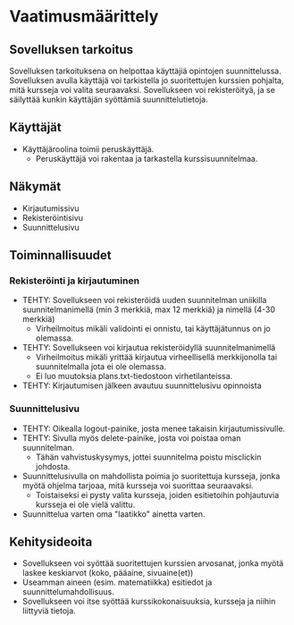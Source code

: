 # Vaatimusmäärittely

## Sovelluksen tarkoitus

Sovelluksen tarkoituksena on helpottaa käyttäjiä opintojen suunnittelussa. 
Sovelluksen avulla käyttäjä voi tarkistella jo suoritettujen kurssien pohjalta, mitä kursseja voi valita seuraavaksi.
Sovellukseen voi rekisteröityä, ja se säilyttää kunkin käyttäjän syöttämiä suunnittelutietoja.

## Käyttäjät

- Käyttäjäroolina toimii peruskäyttäjä. 
  * Peruskäyttäjä voi rakentaa ja tarkastella kurssisuunnitelmaa.

## Näkymät

- Kirjautumissivu
- Rekisteröintisivu
- Suunnittelusivu

## Toiminnallisuudet

### Rekisteröinti ja kirjautuminen

- TEHTY: Sovellukseen voi rekisteröidä uuden suunnitelman uniikilla suunnitelmanimellä (min 3 merkkiä, max 12 merkkiä) ja nimellä (4-30 merkkiä)
  * Virheilmoitus mikäli validointi ei onnistu, tai käyttäjätunnus on jo olemassa.
- TEHTY: Sovellukseen voi kirjautua rekisteröidyllä suunnitelmanimellä
  * Virheilmoitus mikäli yrittää kirjautua virheellisellä merkkijonolla tai suunnitelmalla jota ei ole olemassa.
  * Ei luo muutoksia plans.txt-tiedostoon virhetilanteissa.
- TEHTY: Kirjautumisen jälkeen avautuu suunnittelusivu opinnoista

### Suunnittelusivu

- TEHTY: Oikealla logout-painike, josta menee takaisin kirjautumissivulle.
- TEHTY: Sivulla myös delete-painike, josta voi poistaa oman suunnitelman.
  * Tähän vahvistuskysymys, jottei suunnitelma poistu misclickin johdosta.
- Suunnittelusivulla on mahdollista poimia jo suoritettuja kursseja, jonka myötä ohjelma tarjoaa, mitä kursseja voi suorittaa seuraavaksi.
  * Toistaiseksi ei pysty valita kursseja, joiden esitietoihin pohjautuvia kursseja ei ole vielä valittu.
- Suunnittelua varten oma "laatikko" ainetta varten.

## Kehitysideoita

- Sovellukseen voi syöttää suoritettujen kurssien arvosanat, jonka myötä laskee keskiarvot (koko, pääaine, sivuaine(et))
- Useamman aineen (esim. matematiikka) esitiedot ja suunnittelumahdollisuus.
- Sovellukseen voi itse syöttää kurssikokonaisuuksia, kursseja ja niihin liittyviä tietoja.
